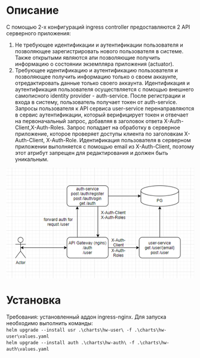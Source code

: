 # Описание
С помощью 2-х конфигураций ingress controller предоставляются 2 API серверного приложения:

1. Не требующее идентификации и аутентификации пользователя и позволяющее зарегистрировать нового пользователя в системе. Также открытыми являются апи позволяющие получить информацию о состоянии экземпляра приложения (actuator).
2. Требующее идентификацию и аутентификацию пользователя и позволяющее получить информацию только о своем аккаунте, отредактировать данные только своего аккаунта.
Идентификация и аутентификация пользователя осуществляется с помощью внешнего самописного identity provider - auth-service. После регистрации и входа в систему, пользователь получает токен от auth-service. Запросы пользователя к API сервиса user-service перенаправляются в сервис аутентификации, который верифицирует токен и отвечает на первоначальный запрос, добавляя в заголовок ответа X-Auth-Client,X-Auth-Roles. Запрос попадает на обработку в серверное приложение, которое проверяет доступы клиента по заголовкам X-Auth-Client, X-Auth-Role. Идентификация пользователя в серверном приложении выполняется с помощью email из X-Auth-Client, поэтому этот атрибут запрещен для редактирования и должен быть уникальным.

![scheme](/diagramma.PNG)

# Установка
Требования: установленный аддон ingress-nginx.
Для запуска необходимо выполнить команды:\
`helm upgrade --install usr .\charts\hw-user\ -f .\charts\hw-user\values.yaml`\
`helm upgrade --install auth .\charts\hw-auth\ -f .\charts\hw-auth\values.yaml`
